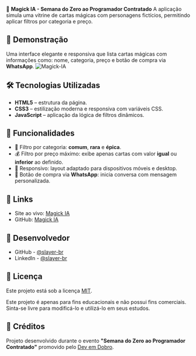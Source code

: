 🔮 **Magick IA - Semana do Zero ao Programador Contratado**
A aplicação simula uma vitrine de cartas mágicas com personagens fictícios, permitindo aplicar filtros por categoria e preço.

## 📸 Demonstração
Uma interface elegante e responsiva que lista cartas mágicas com informações como: nome, categoria, preço e botão de compra via **WhatsApp**.
![Magick-IA](./assets/imagens/magick-ia-desktop.gif)

## 🛠️ Tecnologias Utilizadas
- **HTML5** – estrutura da página.
- **CSS3** – estilização moderna e responsiva com variáveis CSS.
- **JavaScript** – aplicação da lógica de filtros dinâmicos.

## 🎯 Funcionalidades
- 🔎 Filtro por categoria: **comum**, **rara** e **épica**.
- 💰 Filtro por preço máximo: exibe apenas cartas com valor **igual** ou **inferior** ao definido.
- 📱 Responsivo: layout adaptado para dispositivos móveis e desktop.
- 🛒 Botão de compra via **WhatsApp**: inicia conversa com mensagem personalizada.

## 🔗 Links

- Site ao vivo: <a href="https://slayer-br.github.io/magick-ia/" target="_blank" rel="noopener noreferrer">Magick IA</a>
- GitHub: <a href="https://github.com/slayer-br/magick-ia" target="_blank" rel="noopener noreferrer">Magick IA</a>

## 👤 Desenvolvedor
- GitHub - <a href="https://github.com/slayer-br" target="_blank" rel="noopener noreferrer">@slayer-br</a>
- LinkedIn - <a href="https://www.linkedin.com/in/carlos-alberto-da-silva-93758b270/" target="_blank" rel="noopener noreferrer">@slayer-br</a>

## 📄 Licença
Este projeto está sob a licença [MIT](LICENSE).

Este projeto é apenas para fins educacionais e não possui fins comerciais. Sinta-se livre para modificá-lo e utilizá-lo em seus estudos.

## 📌 Créditos
Projeto desenvolvido durante o evento **"Semana do Zero ao Programador Contratado"** promovido pelo <a href="https://www.instagram.com/devemdobro/" target="_blank" rel="noopener noreferrer">Dev em Dobro</a>.
